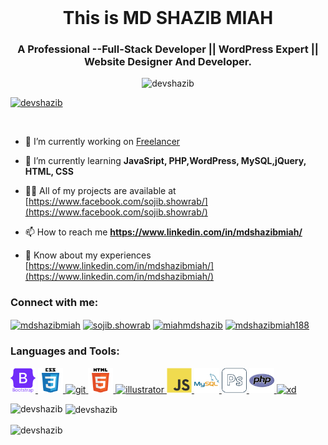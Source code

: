 <img src="https://media.licdn.com/dms/image/v2/D4E16AQEurRiKGruIHA/profile-displaybackgroundimage-shrink_350_1400/profile-displaybackgroundimage-shrink_350_1400/0/1726134986433?e=1732147200&v=beta&t=1_p0UclEIvwfWZyMeqvjfMYnYtrDAmSAgpayQpx7gXk" alt="">
<h1 align="center">This is MD SHAZIB MIAH</h1>
<h3 align="center">A Professional --Full-Stack Developer || WordPress Expert || Website Designer And Developer.</h3>

<p align="center"> <img style="width:200px;" src="https://komarev.com/ghpvc/?username=devshazib&label=Profile%20views&color=0e75b6&style=flat" alt="devshazib" /> </p>

<p align="left"> <a href="https://github.com/ryo-ma/github-profile-trophy"><img src="https://github-profile-trophy.vercel.app/?username=devshazib" alt="devshazib" /></a> </p>

<p align="left"> <a href="https://twitter.com/" target="blank"><img src="https://img.shields.io/twitter/follow/?logo=twitter&style=for-the-badge" alt="" /></a> </p>

- 🔭 I’m currently working on [Freelancer](https://www.freelancer.com/u/devshazib)

- 🌱 I’m currently learning **JavaSript, PHP,WordPress, MySQL,jQuery, HTML, CSS**

- 👨‍💻 All of my projects are available at [https://www.facebook.com/sojib.showrab/](https://www.facebook.com/sojib.showrab/)

- 📫 How to reach me **https://www.linkedin.com/in/mdshazibmiah/**

- 📄 Know about my experiences [https://www.linkedin.com/in/mdshazibmiah/](https://www.linkedin.com/in/mdshazibmiah/)

<h3 align="left">Connect with me:</h3>
<p align="left">
<a href="https://linkedin.com/in/mdshazibmiah" target="blank"><img align="center" src="https://raw.githubusercontent.com/rahuldkjain/github-profile-readme-generator/master/src/images/icons/Social/linked-in-alt.svg" alt="mdshazibmiah" height="30" width="40" /></a>
<a href="https://fb.com/sojib.showrab" target="blank"><img align="center" src="https://raw.githubusercontent.com/rahuldkjain/github-profile-readme-generator/master/src/images/icons/Social/facebook.svg" alt="sojib.showrab" height="30" width="40" /></a>
<a href="https://instagram.com/miahmdshazib" target="blank"><img align="center" src="https://raw.githubusercontent.com/rahuldkjain/github-profile-readme-generator/master/src/images/icons/Social/instagram.svg" alt="miahmdshazib" height="30" width="40" /></a>
<a href="https://www.youtube.com/c/mdshazibmiah188" target="blank"><img align="center" src="https://raw.githubusercontent.com/rahuldkjain/github-profile-readme-generator/master/src/images/icons/Social/youtube.svg" alt="mdshazibmiah188" height="30" width="40" /></a>
</p>

<h3 align="left">Languages and Tools:</h3>
<p align="left"> <a href="https://getbootstrap.com" target="_blank" rel="noreferrer"> <img src="https://raw.githubusercontent.com/devicons/devicon/master/icons/bootstrap/bootstrap-plain-wordmark.svg" alt="bootstrap" width="40" height="40"/> </a> <a href="https://www.w3schools.com/css/" target="_blank" rel="noreferrer"> <img src="https://raw.githubusercontent.com/devicons/devicon/master/icons/css3/css3-original-wordmark.svg" alt="css3" width="40" height="40"/> </a> <a href="https://git-scm.com/" target="_blank" rel="noreferrer"> <img src="https://www.vectorlogo.zone/logos/git-scm/git-scm-icon.svg" alt="git" width="40" height="40"/> </a> <a href="https://www.w3.org/html/" target="_blank" rel="noreferrer"> <img src="https://raw.githubusercontent.com/devicons/devicon/master/icons/html5/html5-original-wordmark.svg" alt="html5" width="40" height="40"/> </a> <a href="https://www.adobe.com/in/products/illustrator.html" target="_blank" rel="noreferrer"> <img src="https://www.vectorlogo.zone/logos/adobe_illustrator/adobe_illustrator-icon.svg" alt="illustrator" width="40" height="40"/> </a> <a href="https://developer.mozilla.org/en-US/docs/Web/JavaScript" target="_blank" rel="noreferrer"> <img src="https://raw.githubusercontent.com/devicons/devicon/master/icons/javascript/javascript-original.svg" alt="javascript" width="40" height="40"/> </a> <a href="https://www.mysql.com/" target="_blank" rel="noreferrer"> <img src="https://raw.githubusercontent.com/devicons/devicon/master/icons/mysql/mysql-original-wordmark.svg" alt="mysql" width="40" height="40"/> </a> <a href="https://www.photoshop.com/en" target="_blank" rel="noreferrer"> <img src="https://raw.githubusercontent.com/devicons/devicon/master/icons/photoshop/photoshop-line.svg" alt="photoshop" width="40" height="40"/> </a> <a href="https://www.php.net" target="_blank" rel="noreferrer"> <img src="https://raw.githubusercontent.com/devicons/devicon/master/icons/php/php-original.svg" alt="php" width="40" height="40"/> </a> <a href="https://www.adobe.com/products/xd.html" target="_blank" rel="noreferrer"> <img src="https://cdn.worldvectorlogo.com/logos/adobe-xd.svg" alt="xd" width="40" height="40"/> </a> </p>

<p><img align="left" src="https://github-readme-stats.vercel.app/api/top-langs?username=devshazib&show_icons=true&locale=en&layout=compact" alt="devshazib" /></p>

<p>&nbsp;<img align="center" src="https://github-readme-stats.vercel.app/api?username=devshazib&show_icons=true&locale=en" alt="devshazib" /></p>

<p><img align="center" src="https://github-readme-streak-stats.herokuapp.com/?user=devshazib&" alt="devshazib" /></p>

